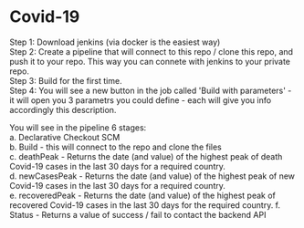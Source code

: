 # Covid-19

Step 1: Download jenkins (via docker is the easiest way)  
Step 2: Create a pipeline that will connect to this repo / clone this repo, and push it to your repo. This way you can connete with jenkins to your private repo.  
Step 3: Build for the first time.  
Step 4: You will see a new button in the job called 'Build with parameters' - it will open you 3 parametrs you could define - each will give you info accordingly this description.  

You will see in the pipeline 6 stages:  
a. Declarative Checkout SCM  
b. Build - this will connect to the repo and clone the files  
c. deathPeak - Returns the date (and value) of the highest peak of death Covid-19 cases in the last 30 days for a required country.  
d. newCasesPeak - Returns the date (and value) of the highest peak of new Covid-19 cases in the last 30 days for a required country.  
e. recoveredPeak - Returns the date (and value) of the highest peak of recovered Covid-19 cases in the last 30 days for the required country. 
f. Status - Returns a value of success / fail to contact the backend API  
